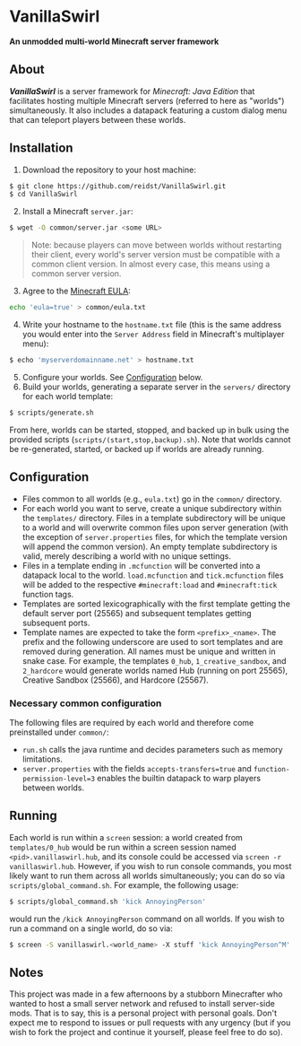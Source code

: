 # VanillaSwirl
**An unmodded multi-world Minecraft server framework**

## About
**_VanillaSwirl_** is a server framework for _Minecraft: Java Edition_ that
facilitates hosting multiple Minecraft servers (referred to here as "worlds")
simultaneously. It also includes a datapack featuring a custom dialog menu that
can teleport players between these worlds.

## Installation
1. Download the repository to your host machine:
```sh
$ git clone https://github.com/reidst/VanillaSwirl.git
$ cd VanillaSwirl
```
2. Install a Minecraft `server.jar`:
```sh
$ wget -O common/server.jar <some URL>
```
> Note: because players can move between worlds without restarting their client,
every world's server version must be compatible with a common client version. In
almost every case, this means using a common server version.

3. Agree to the [Minecraft EULA](https://aka.ms/MinecraftEULA):
```sh
echo 'eula=true' > common/eula.txt
```
4. Write your hostname to the `hostname.txt` file (this is the same address you
would enter into the `Server Address` field in Minecraft's multiplayer menu):
```sh
$ echo 'myserverdomainname.net' > hostname.txt
```
5. Configure your worlds. See [Configuration](#configuration) below.
6. Build your worlds, generating a separate server in the `servers/` directory
for each world template:
```sh
$ scripts/generate.sh
```

From here, worlds can be started, stopped, and backed up in bulk using the
provided scripts (`scripts/(start,stop,backup).sh`). Note that worlds cannot be
re-generated, started, or backed up if worlds are already running.

## Configuration
- Files common to all worlds (e.g., `eula.txt`) go in the `common/` directory.
- For each world you want to serve, create a unique subdirectory within the
`templates/` directory. Files in a template subdirectory will be unique to a
world and will overwrite common files upon server generation (with the exception
of `server.properties` files, for which the template version will append the
common version). An empty template subdirectory is valid, merely describing a
world with no unique settings.
- Files in a template ending in `.mcfunction` will be converted into a datapack
local to the world. `load.mcfunction` and `tick.mcfunction` files will be added
to the respective `#minecraft:load` and `#minecraft:tick` function tags.
- Templates are sorted lexicographically with the first template getting the
default server port (25565) and subsequent templates getting subsequent ports.
- Template names are expected to take the form `<prefix>_<name>`. The prefix and
the following underscore are used to sort templates and are removed during
generation. All names must be unique and written in snake case. For example, the
templates `0_hub`, `1_creative_sandbox`, and `2_hardcore` would generate worlds
named Hub (running on port 25565), Creative Sandbox (25566), and Hardcore
(25567).

### Necessary common configuration
The following files are required by each world and therefore come preinstalled
under `common/`:
- `run.sh` calls the java runtime and decides parameters such as memory
limitations.
- `server.properties` with the fields `accepts-transfers=true` and
`function-permission-level=3` enables the builtin datapack to warp players
between worlds.

## Running
Each world is run within a `screen` session: a world created from
`templates/0_hub` would be run within a screen session named
`<pid>.vanillaswirl.hub`, and its console could be accessed via
`screen -r vanillaswirl.hub`. However, if you wish to run console commands, you
most likely want to run them across all worlds simultaneously; you can do so via
`scripts/global_command.sh`. For example, the following usage:
```sh
$ scripts/global_command.sh 'kick AnnoyingPerson'
```
would run the `/kick AnnoyingPerson` command on all worlds. If you wish to run a
command on a single world, do so via:
```sh
$ screen -S vanillaswirl.<world_name> -X stuff 'kick AnnoyingPerson^M'
```

## Notes
This project was made in a few afternoons by a stubborn Minecrafter who wanted
to host a small server network and refused to install server-side mods. That is
to say, this is a personal project with personal goals. Don't expect me to
respond to issues or pull requests with any urgency (but if you wish to fork the
project and continue it yourself, please feel free to do so).

